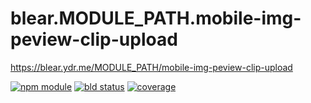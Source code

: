 # blear.MODULE_PATH.mobile-img-peview-clip-upload

<https://blear.ydr.me/MODULE_PATH/mobile-img-peview-clip-upload>

[![npm module][npm-img]][npm-url]
[![bld status][travis-img]][travis-url]
[![coverage][coveralls-img]][coveralls-url]

[travis-img]: https://img.shields.io/travis/blearjs/blear.MODULE_PATH.mobile-img-peview-clip-upload/master.svg?style=flat-square
[travis-url]: https://travis-ci.org/blearjs/blear.MODULE_PATH.mobile-img-peview-clip-upload

[npm-img]: https://img.shields.io/npm/v/blear.MODULE_PATH.mobile-img-peview-clip-upload.svg?style=flat-square
[npm-url]: https://www.npmjs.com/package/blear.MODULE_PATH.mobile-img-peview-clip-upload

[coveralls-img]: https://img.shields.io/coveralls/blearjs/blear.MODULE_PATH.mobile-img-peview-clip-upload/master.svg?style=flat-square
[coveralls-url]: https://coveralls.io/github/blearjs/blear.MODULE_PATH.mobile-img-peview-clip-upload?branch=master

